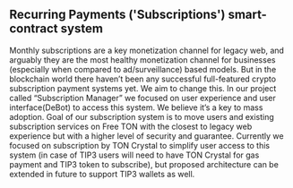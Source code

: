 
## Recurring Payments ('Subscriptions') smart-contract system

Monthly subscriptions are a key monetization channel for legacy web, and arguably they are the most healthy monetization channel for businesses (especially when compared to ad/surveillance) based models. But in the blockchain world there haven’t been any successful full-featured crypto subscription payment systems yet. We aim to change this. In our project called “Subscription Manager” we focused on user experience and user interface(DeBot) to access this system. We believe it’s a key to mass adoption. Goal of our subscription system is to move users and existing subscription services on Free TON with the closest to legacy web experience but with a higher level of security and guarantee. Currently we focused on subscription by TON Crystal to simplify user access to this system (in case of TIP3 users will need to have TON Crystal for gas payment and TIP3 token to subscribe), but proposed architecture can be extended in future to support TIP3 wallets as well.